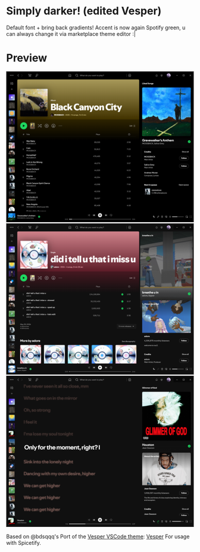 # Simply darker! (edited Vesper)
Default font + bring back gradients! Accent is now again Spotify green, u can always change it via marketplace theme editor :|

# Preview
![Black](./preview_black.png)
![Dark](./preview_dark.png)
![Lyrics](./preview_lyrics.png)


Based on @bdsqqq's Port of the [Vesper VSCode theme](https://github.com/raunofreiberg/vesper/tree/main): [Vesper](https://github.com/bdsqqq/spicetify-vesper-theme)
For usage with Spicetify.